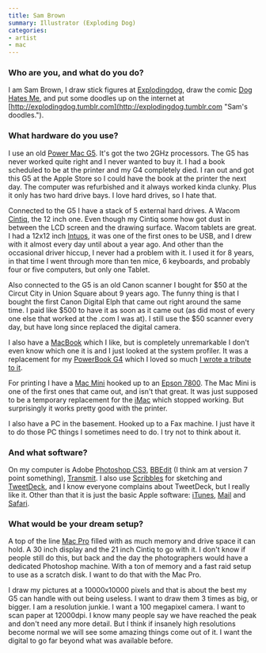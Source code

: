 ```yaml
---
title: Sam Brown
summary: Illustrator (Exploding Dog)
categories:
- artist
- mac
---
```


### Who are you, and what do you do?

I am Sam Brown, I draw stick figures at [Explodingdog](http://www.explodingdog.com/ "Sam's stick figures."), draw the comic [Dog Hates Me](http://www.doghatesme.com "Sam's comic."), and put some doodles up on the internet at [http://explodingdog.tumblr.com](http://explodingdog.tumblr.com "Sam's doodles.").

### What hardware do you use?

I use an old [Power Mac G5][power-mac-g5]. It's got the two 2GHz processors. The G5 has never worked quite right and I never wanted to buy it. I had a book scheduled to be at the printer and my G4 completely died. I ran out and got this G5 at the Apple Store so I could have the book at the printer the next day. The computer was refurbished and it always worked kinda clunky. Plus it only has two hard drive bays. I love hard drives, so I hate that. 

Connected to the G5 I have a stack of 5 external hard drives. A Wacom [Cintiq][cintiq], the 12 inch one. Even though my Cintiq some how got dust in between the LCD screen and the drawing surface. Wacom tablets are great. I had a 12x12 inch [Intuos][intuos], it was one of the first ones to be USB, and I drew with it almost every day until about a year ago. And other than the occasional driver hiccup, I never had a problem with it. I used it for 8 years, in that time I went through more than ten mice, 6 keyboards, and probably four or five computers, but only one Tablet.

Also connected to the G5 is an old Canon scanner I bought for $50 at the Circut City in Union Square about 9 years ago. The funny thing is that I bought the first Canon Digital Elph that came out right around the same time. I paid like $500 to have it as soon as it came out (as did most of every one else that worked at the .com I was at). I still use the $50 scanner every day, but have long since replaced the digital camera.

I also have a [MacBook][] which I like, but is completely unremarkable I don't even know which one it is and I just looked at the system profiler. It was a replacement for my [PowerBook G4][powerbook-g4] which I loved so much [I wrote a tribute to it](http://www.explodingdog.com/powerbookg4/ "Sam's tribute to his Powerbook.").

For printing I have a [Mac Mini][mac-mini] hooked up to an [Epson 7800][stylus-pro-7800]. The Mac Mini is one of the first ones that came out, and isn't that great. It was just supposed to be a temporary replacement for the [iMac][] which stopped working. But surprisingly it works pretty good with the printer.

I also have a PC in the basement. Hooked up to a Fax machine. I just have it to do those PC things I sometimes need to do. I try not to think about it.

### And what software?

On my computer is Adobe [Photoshop CS3][photoshop], [BBEdit][] (I think am at version 7 point something), [Transmit][]. I also use [Scribbles][] for sketching and [TweetDeck][], and I know everyone complains about TweetDeck, but I really like it. Other than that it is just the basic Apple software: [iTunes][], [Mail][] and [Safari][].

### What would be your dream setup?

A top of the line [Mac Pro][mac-pro] filled with as much memory and drive space it can hold. A 30 inch display and the 21 inch Cintiq to go with it. I don't know if people still do this, but back and the day the photographers would have a dedicated Photoshop machine. With a ton of memory and a fast raid setup to use as a scratch disk. I want to do that with the Mac Pro.

I draw my pictures at a 10000x10000 pixels and that is about the best my G5 can handle with out being useless. I want to draw them 3 times as big, or bigger. I am a resolution junkie. I want a 100 megapixel camera. I want to scan paper at 12000dpi. I know many people say we have reached the peak and don't need any more detail. But I think if insanely high resolutions become normal we will see some amazing things come out of it. I want the digital to go far beyond what was available before.

[bbedit]: http://www.barebones.com/products/bbedit/ "A text editor for the Mac."
[cintiq]: https://www.wacom.com/en/us/cintiq "A computer screen you can draw on."
[imac]: https://www.apple.com/imac/ "An all-in-one computer."
[intuos]: https://www.wacom.com/en-us/products/pen-tablets/intuos "A pen tablet."
[itunes]: https://www.apple.com/itunes/ "A jukebox application and online store."
[mac-mini]: https://www.apple.com/mac-mini/ "A small desktop computer."
[mac-pro]: https://www.apple.com/mac-pro/ "The Intel-based Mac tower computer."
[macbook]: https://en.wikipedia.org/wiki/MacBook "A laptop."
[mail]: https://en.wikipedia.org/wiki/Mail_(application) "The default Mac OS X mail client."
[photoshop]: https://www.adobe.com/products/photoshop.html "A bitmap image editor."
[power-mac-g5]: https://en.wikipedia.org/wiki/Power_Mac_G5 "A desktop Mac with an IBM PowerPC G5 CPU."
[powerbook-g4]: https://en.wikipedia.org/wiki/PowerBook_G4 "A laptop."
[safari]: https://www.apple.com/safari/ "A fast web browser."
[scribbles]: https://www.macupdate.com/app/mac/26428/scribbles "A simple drawing program for the Mac."
[stylus-pro-7800]: https://www.epson.com/cgi-bin/Store/support/supDetail.jsp?infoType=Overview&oid=60321 "A 24 inch wide format printer."
[transmit]: https://panic.com/transmit/ "An FTP/SFTP client for the Mac."
[tweetdeck]: https://about.twitter.com/products/tweetdeck "A multi-column Twitter client."

